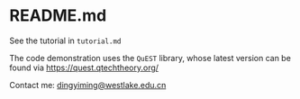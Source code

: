 # README.md
See the tutorial in ```tutorial.md```

The code demonstration uses the ```QuEST``` library, whose latest version can be found via https://quest.qtechtheory.org/

Contact me: dingyiming@westlake.edu.cn
